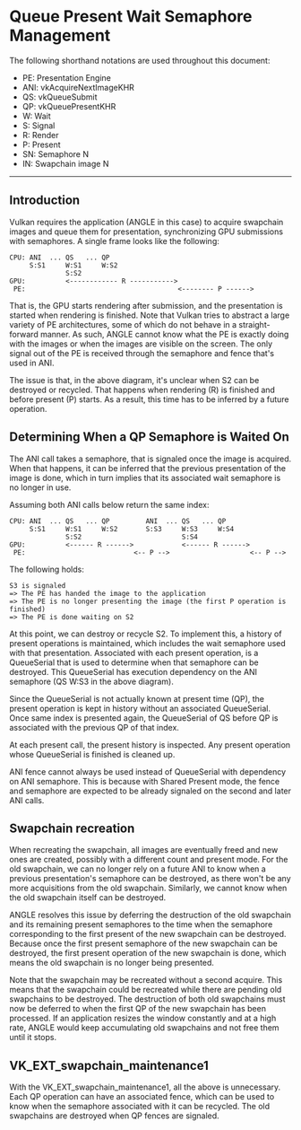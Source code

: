 # Queue Present Wait Semaphore Management

The following shorthand notations are used throughout this document:

- PE: Presentation Engine
- ANI: vkAcquireNextImageKHR
- QS: vkQueueSubmit
- QP: vkQueuePresentKHR
- W: Wait
- S: Signal
- R: Render
- P: Present
- SN: Semaphore N
- IN: Swapchain image N

---

## Introduction

Vulkan requires the application (ANGLE in this case) to acquire swapchain images and queue them for
presentation, synchronizing GPU submissions with semaphores.  A single frame looks like the
following:

    CPU: ANI  ... QS   ... QP
         S:S1     W:S1     W:S2
                  S:S2
    GPU:          <------------ R ----------->
     PE:                                      <-------- P ------>

That is, the GPU starts rendering after submission, and the presentation is started when rendering is
finished.  Note that Vulkan tries to abstract a large variety of PE architectures, some of which do
not behave in a straight-forward manner.  As such, ANGLE cannot know what the PE is exactly doing
with the images or when the images are visible on the screen.  The only signal out of the PE is
received through the semaphore and fence that's used in ANI.

The issue is that, in the above diagram, it's unclear when S2 can be destroyed or recycled.  That
happens when rendering (R) is finished and before present (P) starts.  As a result, this time has to
be inferred by a future operation.

## Determining When a QP Semaphore is Waited On

The ANI call takes a semaphore, that is signaled once the image is acquired.  When that happens, it
can be inferred that the previous presentation of the image is done, which in turn implies that its
associated wait semaphore is no longer in use.

Assuming both ANI calls below return the same index:

    CPU: ANI  ... QS   ... QP         ANI  ... QS   ... QP
         S:S1     W:S1     W:S2       S:S3     W:S3     W:S4
                  S:S2                         S:S4
    GPU:          <------ R ------>            <------ R ------>
     PE:                           <-- P -->                    <-- P -->

The following holds:

    S3 is signaled
    => The PE has handed the image to the application
    => The PE is no longer presenting the image (the first P operation is finished)
    => The PE is done waiting on S2

At this point, we can destroy or recycle S2.  To implement this, a history of present operations is
maintained, which includes the wait semaphore used with that presentation.  Associated with each
present operation, is a QueueSerial that is used to determine when that semaphore can be destroyed.
This QueueSerial has execution dependency on the ANI semaphore (QS W:S3 in the above diagram).

Since the QueueSerial is not actually known at present time (QP), the present operation is kept in
history without an associated QueueSerial.  Once same index is presented again, the QueueSerial of
QS before QP is associated with the previous QP of that index.

At each present call, the present history is inspected.  Any present operation whose QueueSerial is
finished is cleaned up.

ANI fence cannot always be used instead of QueueSerial with dependency on ANI semaphore.  This is
because with Shared Present mode, the fence and semaphore are expected to be already signaled on the
second and later ANI calls.

## Swapchain recreation

When recreating the swapchain, all images are eventually freed and new ones are created, possibly
with a different count and present mode.  For the old swapchain, we can no longer rely on a future
ANI to know when a previous presentation's semaphore can be destroyed, as there won't be any more
acquisitions from the old swapchain.  Similarly, we cannot know when the old swapchain itself can be
destroyed.

ANGLE resolves this issue by deferring the destruction of the old swapchain and its remaining
present semaphores to the time when the semaphore corresponding to the first present of the new
swapchain can be destroyed.  Because once the first present semaphore of the new swapchain can be
destroyed, the first present operation of the new swapchain is done, which means the old swapchain
is no longer being presented.

Note that the swapchain may be recreated without a second acquire.  This means that the swapchain
could be recreated while there are pending old swapchains to be destroyed.  The destruction of both
old swapchains must now be deferred to when the first QP of the new swapchain has been processed.
If an application resizes the window constantly and at a high rate, ANGLE would keep accumulating
old swapchains and not free them until it stops.

## VK_EXT_swapchain_maintenance1

With the VK_EXT_swapchain_maintenance1, all the above is unnecessary.  Each QP operation can have an
associated fence, which can be used to know when the semaphore associated with it can be recycled.
The old swapchains are destroyed when QP fences are signaled.
